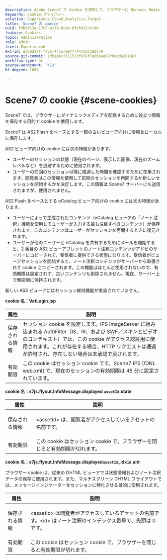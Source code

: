 ```yaml
---
description: Adobe Scene7 で Cookie を使用して、ブラウザーに Dynamic Media を配信する際に使用できる有用な情報を保存する方法。
keywords: cookie;プライバシー
solution: Experience Cloud,Analytics,Target
title: 'Scene7 の cookie '
uuid: f9b9d13a-17e5-4139-8c84-6fe5d22c4196
feature: Cookies
topic: Administration
role: Admin
level: Experienced
exl-id: ecb8d17f-f752-44ca-8877-44752c28dc70
source-git-commit: 1fb1abc7311573f976f7e6b6ae67f60ada10a3e7
workflow-type: ht
source-wordcount: '413'
ht-degree: 100%

---
```


# Scene7 の cookie {#scene-cookies}

Scene7 では、ブラウザーにダイナミックメディアを配信するために役立つ情報を保存する目的で cookie を使用します。

Scene7 は AS2 Flash をベースとする一部の古いビューア向けに情報をローカルに保存します。

AS2 ビューア向けの cookie には次の特徴があります。

* ユーザーのセッションの状態（現在のページ、表示した画像、現在のズームレベルなど）を追跡するために使用されます。
* ユーザーの前回のセッション以降に経過した時間を確認するために使用されます。閲覧者はこの情報を使用して前回のセッションを再開するか新しいセッションを開始するかを決定します。この情報は Scene7 サーバーにも送信されますが、使用されません。

AS2 Flash をベースとする eCatalog ビューア向けの cookie には次の特徴があります。

* ユーザーによって生成されたコンテンツ（eCatalog ビューアの「ノート注釈」機能を使用してユーザーが入力する最も注目すべきコンテンツ）が保存されます。このコンテンツはユーザーがセッションを再開するときに復元されます。
* ユーザーが他のユーザーと eCatalog を共有するためにメールを開始すると、2 番目の AS2 ビューアブレットのノート注釈コンテンツがアドビのサーバーにコピーされて、受信者に提供できる状態になります。受信者がビューアセッションを開始すると、ノート注釈コンテンツがサーバーから取得されて cookie にコピーされます。この機能はほとんど使用されないので、有効期限は設定されず、古いコンテンツも削除されません。現在、サーバー上で無期限に保持されます。

新しい AS3 ビューアにはセッション維持機能が実装されていません。

**cookie 名：VatLogin.jsp**

| 属性 | 説明 |
|---|---|
| 保存される情報 | セッション cookie を設定します。IPS ImageServer に組み込まれる AuthFilter（IS、IR、および SWF／スキンとビデオのコンテキスト）では、この cookie がアクセス認証用に使用されます。これが存在する場合、HTTP リクエストは通過が許可され、存在しない場合は未承認で戻されます。 |
| 有効期限 | この cookie はセッション cookie です。Scene7 IPS [!DNL web.xml] で、現在のセッションの有効期限は 45 分に設定されています。 |

**cookie 名：s7js.flyout.InfoMessage.displayed `assetId`.state**

<table id="table_6835D64C5D464A049F576621F2BE3FAD"> 
 <thead> 
  <tr> 
   <th colname="col1" class="entry"> 属性 </th> 
   <th colname="col2" class="entry"> 説明 </th> 
  </tr> 
 </thead>
 <tbody> 
  <tr> 
   <td colname="col1"> 保存される情報 </td> 
   <td colname="col2"> <p>&lt;assetId&gt; は、閲覧者がアクセスしているアセットの名前です。 </p> </td> 
  </tr> 
  <tr> 
   <td colname="col1"> 有効期限 </td> 
   <td colname="col2"> この cookie はセッション cookie で、ブラウザーを閉じると有効期限が切れます。 </td> 
  </tr> 
 </tbody> 
</table>

**cookie 名：s7js.flyout.InfoMessage.displayed`assetId`_idx`id`.ant**

ブラウザー cookie は、従来の DHTML ビューアでは状態情報およびノート注釈データの保存に使用されます。また、マルチスクリーン DHTML フライアウトでは、メッセージインジケーターをセッションに特化させる目的に使用されます。

<table id="table_8F6CC83D32D54BEE99884318AD126C98"> 
 <thead> 
  <tr> 
   <th colname="col1" class="entry"> 属性 </th> 
   <th colname="col2" class="entry"> 説明 </th> 
  </tr> 
 </thead>
 <tbody> 
  <tr> 
   <td colname="col1"> 保存される情報 </td> 
   <td colname="col2"> <p> </p> <p> &lt;assetId&gt; は閲覧者がアクセスしているアセットの名前です。&lt;id&gt; はノート注釈のインデックス番号で、先頭は 0 です。 </p> </td> 
  </tr> 
  <tr> 
   <td colname="col1"> 有効期限 </td> 
   <td colname="col2"> この cookie はセッション cookie で、ブラウザーを閉じると有効期限が切れます。 </td> 
  </tr> 
 </tbody> 
</table>
